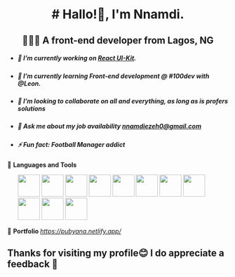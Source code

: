 <h1 align="center"># Hallo!👋, I'm Nnamdi. </h1>
<u></u>

<h2 align="center">👨🏾‍💻 A front-end developer from Lagos, NG</h2>


- ##### 🌱 I’m currently working on [React UI-Kit](https://github.com/shagariboy/my-kit).

- ##### 🌱 I’m currently learning Front-end development @ #100dev with @Leon.

- ##### 👯 I’m looking to collaborate on all and everything, as long as is profers solutions
 
- ##### 💬 Ask me about my job availability [nnamdiezeh0@gmail.com](mailto:nnamdiezeh0@gmail.com)

- ##### ⚡ Fun fact: Football Manager addict
 


🔧 <b>Languages and Tools</b>
<ul>
<img width="50px" src="https://raw.githubusercontent.com/bablubambal/All_logo_and_pictures/main/programming%20languages/javascript.svg?sanitize=true" />
<img width="50px" src="https://raw.githubusercontent.com/bablubambal/All_logo_and_pictures/main/programming%20languages/python.svg?sanitize=true" />
<img width="50px" src="https://raw.githubusercontent.com/bablubambal/All_logo_and_pictures/main/text%20editors/vscode.svg?sanitize=true" />
<img width="50px" src="https://raw.githubusercontent.com/bablubambal/All_logo_and_pictures/main/social%20icons/heroku.svg?sanitize=true" />
<img width="50px" src="https://raw.githubusercontent.com/bablubambal/All_logo_and_pictures/main/social%20icons/html5.svg?sanitize=true" />
<img width="50px" src="https://raw.githubusercontent.com/bablubambal/All_logo_and_pictures/main/frameworks/boostrap.svg?sanitize=true" />
<img width="50px" src="https://raw.githubusercontent.com/bablubambal/All_logo_and_pictures/main/frameworks/react.svg?sanitize=true" />
<img width="50px" src="https://raw.githubusercontent.com/bablubambal/All_logo_and_pictures/main/cloud/gcloud.svg?sanitize=true" />
<img width="50px" src="https://raw.githubusercontent.com/bablubambal/All_logo_and_pictures/main/databases/mysql.svg?sanitize=true" />
<img width="50px" src="https://raw.githubusercontent.com/bablubambal/All_logo_and_pictures/main/others/css.svg?sanitize=true" />
<img width="50px" src="https://raw.githubusercontent.com/iconoir-icons/iconoir/master/icons/figma.svg?sanitize=true" />

</ul>


🔗 <b>Portfolio </b>
    <i>https://pubyana.netlify.app/</i>





<h2><b><i></i></b></h2>




## Thanks for visiting my profile😊 I do appreciate a feedback 🙏
